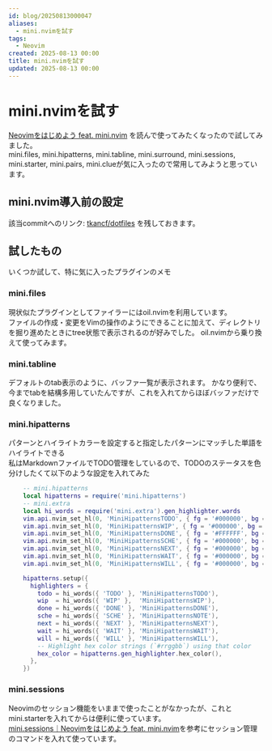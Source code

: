 ```yaml
---
id: blog/20250813000047
aliases:
  - mini.nvimを試す
tags:
  - Neovim
created: 2025-08-13 00:00
title: mini.nvimを試す
updated: 2025-08-13 00:00
---
```


# mini.nvimを試す

[Neovimをはじめよう feat. mini.nvim](https://zenn.dev/kawarimidoll/books/6064bf6f193b51) を読んで使ってみたくなったので試してみました。  
mini.files, mini.hipatterns, mini.tabline, mini.surround, mini.sessions, mini.starter, mini.pairs, mini.clueが気に入ったので常用してみようと思っています。

## mini.nvim導入前の設定

該当commitへのリンク: [tkancf/dotfiles](https://github.com/tkancf/dotfiles/tree/8dfbdb61680f67aa824cb10fa44577de94bfb9ec/dot_config/nvim) を残しておきます。

## 試したもの

いくつか試して、特に気に入ったプラグインのメモ

### mini.files

現状似たプラグインとしてファイラーにはoil.nvimを利用しています。  
ファイルの作成・変更をVimの操作のようにできることに加えて、ディレクトリを掘り進めたときにtree状態で表示されるのが好みでした。
oil.nvimから乗り換えて使ってみます。

### mini.tabline

デフォルトのtab表示のように、バッファ一覧が表示されます。
かなり便利で、今までtabを結構多用していたんですが、これを入れてからほぼバッファだけで良くなりました。

### mini.hipatterns

パターンとハイライトカラーを設定すると指定したパターンにマッチした単語をハイライトできる  
私はMarkdownファイルでTODO管理をしているので、TODOのステータスを色分けしたくて以下のような設定を入れてみた

```lua
    -- mini.hipatterns
    local hipatterns = require('mini.hipatterns')
    -- mini.extra
    local hi_words = require('mini.extra').gen_highlighter.words
    vim.api.nvim_set_hl(0, 'MiniHipatternsTODO', { fg = '#000000', bg = '#ffc0cb', bold = true })
    vim.api.nvim_set_hl(0, 'MiniHipatternsWIP', { fg = '#000000', bg = '#4169e1', bold = true })
    vim.api.nvim_set_hl(0, 'MiniHipatternsDONE', { fg = '#FFFFFF', bg = '#696969', bold = true })
    vim.api.nvim_set_hl(0, 'MiniHipatternsSCHE', { fg = '#000000', bg = '#3cb371', bold = true })
    vim.api.nvim_set_hl(0, 'MiniHipatternsNEXT', { fg = '#000000', bg = '#afeeee', bold = true })
    vim.api.nvim_set_hl(0, 'MiniHipatternsWAIT', { fg = '#000000', bg = '#f0e68c', bold = true })
    vim.api.nvim_set_hl(0, 'MiniHipatternsWILL', { fg = '#000000', bg = '#00ced1', bold = true })

    hipatterns.setup({
      highlighters = {
        todo = hi_words({ 'TODO' }, 'MiniHipatternsTODO'),
        wip  = hi_words({ 'WIP' },  'MiniHipatternsWIP'),
        done = hi_words({ 'DONE' }, 'MiniHipatternsDONE'),
        sche = hi_words({ 'SCHE' }, 'MiniHipatternsNOTE'),
        next = hi_words({ 'NEXT' }, 'MiniHipatternsNEXT'),
        wait = hi_words({ 'WAIT' }, 'MiniHipatternsWAIT'),
        will = hi_words({ 'WILL' }, 'MiniHipatternsWILL'),
        -- Highlight hex color strings (`#rrggbb`) using that color
        hex_color = hipatterns.gen_highlighter.hex_color(),
      },
    })

```

### mini.sessions

Neovimのセッション機能をいままで使ったことがなかったが、これとmini.starterを入れてからは便利に使っています。  
[mini.sessions｜Neovimをはじめよう feat. mini.nvim](https://zenn.dev/kawarimidoll/books/6064bf6f193b51/viewer/86e45d)を参考にセッション管理のコマンドを入れて使っています。

